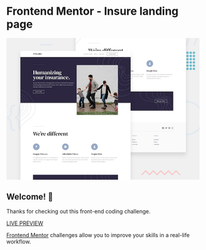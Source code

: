 # Frontend Mentor - Insure landing page

![Design preview for the Insure landing page coding challenge](./design/desktop-preview.jpg)

## Welcome! 👋

Thanks for checking out this front-end coding challenge.

[LIVE PREVIEW](https://insurelandingpage-tediko.netlify.app/)

[Frontend Mentor](https://www.frontendmentor.io) challenges allow you to improve your skills in a real-life workflow.

